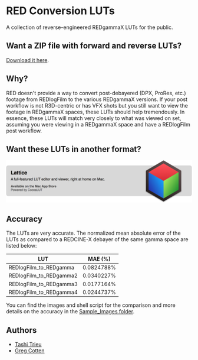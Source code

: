 RED Conversion LUTs
==================

A collection of reverse-engineered REDgammaX LUTs for the public. 

## Want a ZIP file with forward and reverse LUTs? 

[Download it here](../../releases/download/1.0/RED_Conversion_LUTs_v1.0.zip).

## Why?

RED doesn't provide a way to convert post-debayered (DPX, ProRes, etc.) footage from REDlogFilm to the various REDgammaX versions. If your post workflow is not R3D-centric or has VFX shots but you still want to view the footage in REDgammaX spaces, these LUTs should help tremendously. In essence, these LUTs will match very closely to what was viewed on set, assuming you were viewing in a REDgammaX space and have a REDlogFilm post workflow.

## Want these LUTs in another format?

[![Lattice](lattice.png)](http://lattice.videovillage.co)

## Accuracy

The LUTs are very accurate. The normalized mean absolute error of the LUTs as compared to a REDCINE-X debayer of the same gamma space are listed below:

LUT                         | MAE (%)
--------------------------- | -------------
REDlogFilm_to_REDgamma      | 0.0824788%
REDlogFilm_to_REDgamma2     | 0.0340227%
REDlogFilm_to_REDgamma3     | 0.0177164%
REDlogFilm_to_REDgamma4     | 0.0244737%


You can find the images and shell script for the comparison and more details on the accuracy in the [Sample_Images folder](/Sample_Images/README.md).

## Authors

- [Tashi Trieu](https://github.com/tashdor)
- [Greg Cotten](https://github.com/gregcotten)
